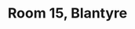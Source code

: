 ---
basin: 'Yes'
cudn: true
floor: First
grade: 2
images:
- /room_database/images/blantyre/blant_15_1.png
- /room_database/images/blantyre/blant_15_3.png
- /room_database/images/blantyre/blant_15_3.jpg
- /room_database/images/blantyre/blant_15_4.jpg
- /room_database/images/blantyre/blant_15_5.png
living_room: 'No'
location: Blantyre
name: '15'
network: Wired and Wireless
title: Room 15, Blantyre
---